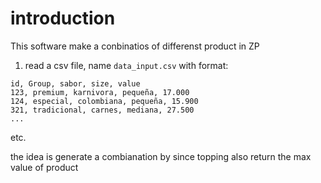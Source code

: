 # introduction
This software make a conbinatios of differenst product in ZP

1) read a csv file, name `data_input.csv` with format: 

```
id, Group, sabor, size, value
123, premium, karnivora, pequeña, 17.000
124, especial, colombiana, pequeña, 15.900
321, tradicional, carnes, mediana, 27.500
...
```
etc.

the idea is generate a combianation by since topping also return the max value of product